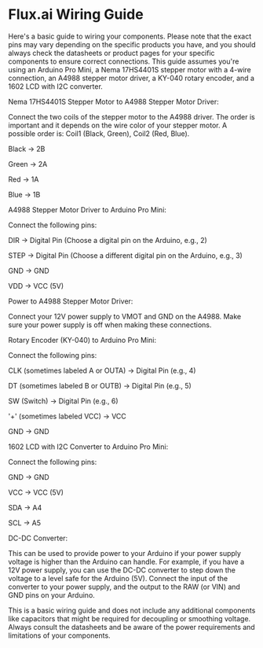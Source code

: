 # Flux.ai Wiring Guide

Here's a basic guide to wiring your components. Please note that the exact pins may vary depending on the specific products you have, and you should always check the datasheets or product pages for your specific components to ensure correct connections. This guide assumes you're using an Arduino Pro Mini, a Nema 17HS4401S stepper motor with a 4-wire connection, an A4988 stepper motor driver, a KY-040 rotary encoder, and a 1602 LCD with I2C converter.

Nema 17HS4401S Stepper Motor to A4988 Stepper Motor Driver:

Connect the two coils of the stepper motor to the A4988 driver. The order is important and it depends on the wire color of your stepper motor. A possible order is: Coil1 (Black, Green), Coil2 (Red, Blue).

Black -> 2B

Green -> 2A

Red -> 1A

Blue -> 1B


A4988 Stepper Motor Driver to Arduino Pro Mini:

Connect the following pins:

DIR -> Digital Pin (Choose a digital pin on the Arduino, e.g., 2)

STEP -> Digital Pin (Choose a different digital pin on the Arduino, e.g., 3)

GND -> GND

VDD -> VCC (5V)


Power to A4988 Stepper Motor Driver:

Connect your 12V power supply to VMOT and GND on the A4988. Make sure your power supply is off when making these connections.


Rotary Encoder (KY-040) to Arduino Pro Mini:

Connect the following pins:

CLK (sometimes labeled A or OUTA) -> Digital Pin (e.g., 4)

DT (sometimes labeled B or OUTB) -> Digital Pin (e.g., 5)

SW (Switch) -> Digital Pin (e.g., 6)

'+' (sometimes labeled VCC) -> VCC

GND -> GND


1602 LCD with I2C Converter to Arduino Pro Mini:

Connect the following pins:

GND -> GND

VCC -> VCC (5V)

SDA -> A4

SCL -> A5


DC-DC Converter:

This can be used to provide power to your Arduino if your power supply voltage is higher than the Arduino can handle. For example, if you have a 12V power supply, you can use the DC-DC converter to step down the voltage to a level safe for the Arduino (5V). Connect the input of the converter to your power supply, and the output to the RAW (or VIN) and GND pins on your Arduino.


This is a basic wiring guide and does not include any additional components like capacitors that might be required for decoupling or smoothing voltage. Always consult the datasheets and be aware of the power requirements and limitations of your components.

